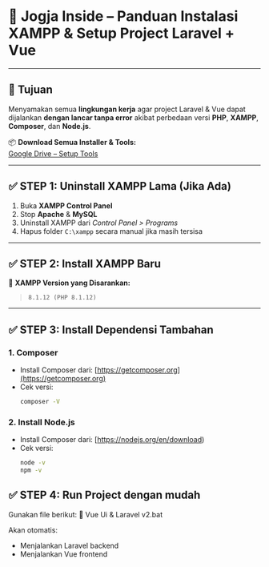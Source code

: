 





# 📘 Jogja Inside – Panduan Instalasi XAMPP & Setup Project Laravel + Vue

---

## 📝 Tujuan
Menyamakan semua **lingkungan kerja** agar project Laravel & Vue dapat dijalankan **dengan lancar tanpa error** akibat perbedaan versi **PHP**, **XAMPP**, **Composer**, dan **Node.js**.

📦 **Download Semua Installer & Tools:**  
[Google Drive – Setup Tools](https://drive.google.com/drive/folders/15ZVC3EFA0V_qBJe4QBsRxljCt_uaTMhV?usp=drive_link)

---

## ✅ STEP 1: Uninstall XAMPP Lama (Jika Ada)
1. Buka **XAMPP Control Panel**
2. Stop **Apache** & **MySQL**
3. Uninstall XAMPP dari *Control Panel > Programs*
4. Hapus folder `C:\xampp` secara manual jika masih tersisa

---

## ✅ STEP 2: Install XAMPP Baru

🧩 **XAMPP Version yang Disarankan:**  
> `8.1.12 (PHP 8.1.12)`

---

## ✅ STEP 3: Install Dependensi Tambahan

### 1. Composer
- Install Composer dari: [https://getcomposer.org](https://getcomposer.org)
- Cek versi:
  ```bash
  composer -V

### 2. Install Node.js
- Install Composer dari: [https://nodejs.org/en/download)
- Cek versi:
  ```bash
  node -v
  npm -v

## ✅ STEP 4: Run Project dengan mudah

Gunakan file berikut:
📄 Vue Ui & Laravel v2.bat

Akan otomatis:
- Menjalankan Laravel backend
- Menjalankan Vue frontend

